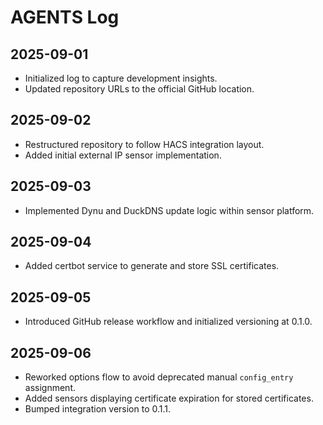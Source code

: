 # AGENTS Log

## 2025-09-01
- Initialized log to capture development insights.
- Updated repository URLs to the official GitHub location.

## 2025-09-02
- Restructured repository to follow HACS integration layout.
- Added initial external IP sensor implementation.
## 2025-09-03
- Implemented Dynu and DuckDNS update logic within sensor platform.
## 2025-09-04
- Added certbot service to generate and store SSL certificates.
## 2025-09-05
- Introduced GitHub release workflow and initialized versioning at 0.1.0.
## 2025-09-06
- Reworked options flow to avoid deprecated manual `config_entry` assignment.
- Added sensors displaying certificate expiration for stored certificates.
- Bumped integration version to 0.1.1.
